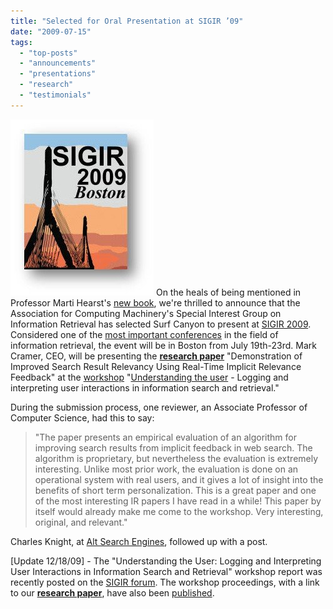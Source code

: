 ```yaml
---
title: "Selected for Oral Presentation at SIGIR ’09"
date: "2009-07-15"
tags: 
  - "top-posts"
  - "announcements"
  - "presentations"
  - "research"
  - "testimonials"
---
```


![SIGIR ‘09](/assets/images/rank-dynamics/sigir09.jpg "SIGIR ‘09")
On the heals of being mentioned in Professor Marti Hearst's [new book](/rank-dynamics/search-user-interfaces-mention/), we're thrilled to announce that the Association for Computing Machinery's Special Interest Group on Information Retrieval has selected Surf Canyon to present at [SIGIR 2009](http://sigir.org/sigir2009/). Considered one of the [most important conferences](http://en.wikipedia.org/wiki/Special_Interest_Group_on_Information_Retrieval) in the field of information retrieval, the event will be in Boston from July 19th-23rd. Mark Cramer, CEO, will be presenting the **[research paper](/assets/papers/SurfCanyonDemonstrationResearchPaper.pdf)** "Demonstration of Improved Search Result Relevancy Using Real-Time Implicit Relevance Feedback" at the [workshop](http://sigir.org/sigir2009/Program/workshops.html) "[Understanding the user](https://web.archive.org/web/20090331021056/http://uiir-2009.dfki.de/) - Logging and interpreting user interactions in information search and retrieval."

During the submission process, one reviewer, an Associate Professor of Computer Science, had this to say:

> "The paper presents an empirical evaluation of an algorithm for improving search results from implicit feedback in web search. The algorithm is proprietary, but nevertheless the evaluation is extremely interesting. Unlike most prior work, the evaluation is done on an operational system with real users, and it gives a lot of insight into the benefits of short term personalization. This is a great paper and one of the most interesting IR papers I have read in a while! This paper by itself would already make me come to the workshop. Very interesting, original, and relevant."

Charles Knight, at [Alt Search Engines](https://web.archive.org/web/20090721011917/http://www.altsearchengines.com/2009/07/15/a-good-day-for-browser-extension-surfcanyon/), followed up with a post.

\[Update 12/18/09\] - The "Understanding the User: Logging and Interpreting User Interactions in Information Search and Retrieval" workshop report was recently posted on the [SIGIR forum](http://www.sigir.org/forum/2009D-TOC.html). The workshop proceedings, with a link to our **[research paper](http://sunsite.informatik.rwth-aachen.de/Publications/CEUR-WS/Vol-512/paper01.pdf)**, have also been [published](http://sunsite.informatik.rwth-aachen.de/Publications/CEUR-WS/Vol-512/).
